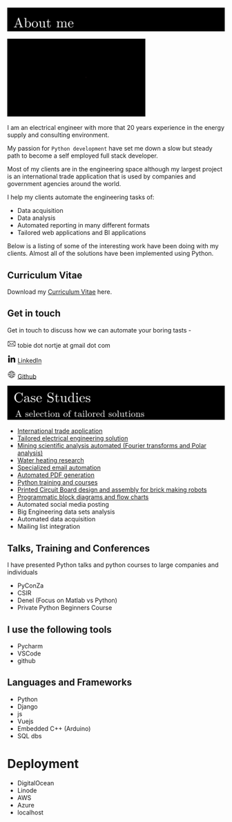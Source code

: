 ![porfolio](assets/about-me2.png "about me")




![manim](assets/output.gif)

I am an electrical engineer with more that 20 years experience in
the energy supply and consulting environment.

My passion for `Python development` have set me down a slow but 
steady path to become a self employed full stack developer.

Most of my clients are in the engineering space although 
my largest project is an international trade application 
that is used by companies and government agencies 
around the world.

I help my clients automate the engineering tasks of:
* Data acquisition
* Data analysis
* Automated reporting in many different formats
* Tailored web applications and BI applications

Below is a listing of some of the interesting work have been doing with my clients.
Almost all of the solutions have been implemented using Python.

## Curriculum Vitae
 Download my [Curriculum Vitae](assets/tobie_nortje_cv.pdf) here.

## Get in touch
Get in touch to discuss how we can automate your boring tasts - 

<img alt="email" src="assets/social/email.png" width="20"/> tobie dot nortje at gmail dot com

<img alt="linked-in" src="assets/social/linked-in.png" width="20"/> [LinkedIn](https://www.linkedin.com/in/tobienortje/)

<img alt="www" src="assets/social/www.png" width="20"/> [Github](https://github.com/Tooblippe)


![porfolio](assets/portfolio1.png)

* [International trade application](projects/international-trade-application/readme.md)
* [Tailored electrical engineering solution](projects/electrical-engineering/readme.md)
* [Mining scientific analysis automated (Fourier transforms and Polar analysis)](projects/industrial-analysis/readme.md)
* [Water heating research](projects/hot-water/readme.md)
* [Specialized email automation](projects/specialised-email/readme.md)
* [Automated PDF generation](projects/automated-pdf/readme.md)
* [Python training and courses](projects/python-course/readme.md)
* [Printed Circuit Board design and assembly for brick making robots](projects/pcb/readme.md)
* [Programmatic block diagrams and flow charts](projects/block-diagrams/readme.md)
* Automated social media posting
* Big Engineering data sets analysis
* Automated data acquisition
* Mailing list integration

## Talks, Training and Conferences
I have presented Python talks and python courses to large companies and individuals
* PyConZa
* CSIR
* Denel (Focus on Matlab vs Python)
* Private Python Beginners Course

## I use the following tools 
* Pycharm
* VSCode
* github

## Languages and Frameworks
* Python
* Django
* js
* Vuejs
* Embedded C++ (Arduino)
* SQL dbs

# Deployment
* DigitalOcean
* Linode
* AWS
* Azure
* localhost
